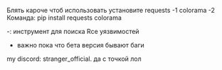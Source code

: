 Блять кароче чтоб использовать установите
requests -1
colorama -2
Команда: 
pip install requests colorama


-: инструмент для поиска Rce уязвимостей
- важно пока что бета версия бывают баги

my discord: stranger_official.
да с точкой лол
